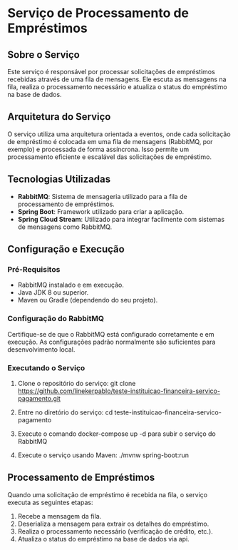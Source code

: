 # Serviço de Processamento de Empréstimos

## Sobre o Serviço

Este serviço é responsável por processar solicitações de empréstimos recebidas através de uma fila de mensagens. Ele escuta as mensagens na fila, realiza o processamento necessário e atualiza o status do empréstimo na base de dados.

## Arquitetura do Serviço

O serviço utiliza uma arquitetura orientada a eventos, onde cada solicitação de empréstimo é colocada em uma fila de mensagens (RabbitMQ, por exemplo) e processada de forma assíncrona. Isso permite um processamento eficiente e escalável das solicitações de empréstimo.

## Tecnologias Utilizadas

- **RabbitMQ**: Sistema de mensageria utilizado para a fila de processamento de empréstimos.
- **Spring Boot**: Framework utilizado para criar a aplicação.
- **Spring Cloud Stream**: Utilizado para integrar facilmente com sistemas de mensagens como RabbitMQ.

## Configuração e Execução

### Pré-Requisitos

- RabbitMQ instalado e em execução.
- Java JDK 8 ou superior.
- Maven ou Gradle (dependendo do seu projeto).

### Configuração do RabbitMQ

Certifique-se de que o RabbitMQ está configurado corretamente e em execução. As configurações padrão normalmente são suficientes para desenvolvimento local.

### Executando o Serviço

1. Clone o repositório do serviço:
git clone https://github.com/linekerpablo/teste-instituicao-financeira-servico-pagamento.git

2. Entre no diretório do serviço:
cd teste-instituicao-financeira-servico-pagamento

3. Execute o comando docker-compose up -d para subir o serviço do RabbitMQ

4. Execute o serviço usando Maven:
./mvnw spring-boot:run

## Processamento de Empréstimos

Quando uma solicitação de empréstimo é recebida na fila, o serviço executa as seguintes etapas:

1. Recebe a mensagem da fila.
2. Deserializa a mensagem para extrair os detalhes do empréstimo.
3. Realiza o processamento necessário (verificação de crédito, etc.).
4. Atualiza o status do empréstimo na base de dados via api.